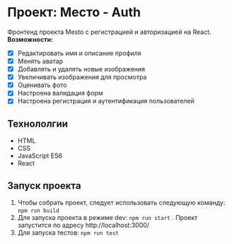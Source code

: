 # Проект: Место - Auth
Фронтенд проекта Mesto с регистрацией и авторизацией на React.
**Возможности:**
- [x] Редактировать имя и описание профиля
- [x] Менять аватар
- [x] Добавлять и удалять новые изображения
- [x] Увеличивать изображения для просмотра
- [x] Оценивать фото
- [x] Настроена валидация форм
- [x] Настроена регистрация и аутентификация пользователей
## Технололгии
- HTML
- CSS
- JavaScript ES6
- React
## Запуск проекта
1. Чтобы собрать проект, следует использовать следующую команду: `npm run build`
2. Для запуска проекта в режиме dev: `npm run start` . Проект запустится по адресу http://localhost:3000/
3. Для запуска тестов: `npm run test`